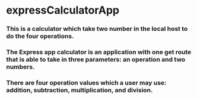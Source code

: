 # expressCalculatorApp
### This is a calculator which take two number in the local host to do the four operations.
### The Express app calculator is an application with one get route that is able to take in three parameters: an operation and two numbers.
### There are four operation values which a user may use: addition, subtraction, multiplication, and division.
